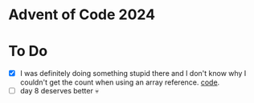 # Advent of Code 2024

# To Do

- [x] I was definitely doing something stupid there and I don't know why I couldn't get the count when using an array reference. [code](https://github.com/pnicto/advent-of-code/blob/93b634cfd232a484c42d15c8d4c3caee462f1f99/2024/day07/main.pl#L72-L76).
- [ ] day 8 deserves better 💀
